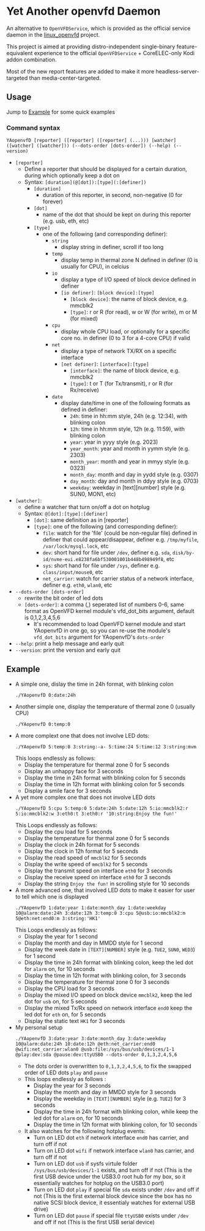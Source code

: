 <!--
YAopenvfD/src/reporter.c: logic to report time/date/io/string/etc
Copyright (C) 2023 Guoxin "7Ji" Pu <pugokushin@gmail.com>

This program is free software: you can redistribute it and/or modify it under the terms of the GNU General Public License as published by the Free Software Foundation, either version 3 of the License, or (at your option) any later version.

This program is distributed in the hope that it will be useful, but WITHOUT ANY WARRANTY; without even the implied warranty of MERCHANTABILITY or FITNESS FOR A PARTICULAR PURPOSE. See the GNU General Public License for more details.

You should have received a copy of the GNU General Public License along with this program. If not, see <https://www.gnu.org/licenses/>.
-->

# **Y**et **A**nother **openvf**d **D**aemon

An alternative to `OpenVFDService`, which is provided as the official service daemon in the [linux_openvfd] project.

This project is aimed at providing distro-independent single-binary feature-equivalent experience to the official `OpenVFDService` + CoreELEC-only Kodi addon combination. 

Most of the new report features are added to make it more headless-server-targeted than media-center-targeted.

## Usage
Jump to [Example](#example) for some quick examples
### Command syntax
```
YAopenvfD [reporter] ([reporter] ([reporter] (...))) [watcher] ([watcher] ([watcher])) (--dots-order [dots-order]) (--help) (--version)
```

 - `[reporter]`
   - Define a reporter that should be displayed for a certain duration, during which optionally keep a dot on
   - Syntax: `[duration](@[dot]):[type](:[definer])`
     - `[duration]`
       - duration of this reporter, in second, non-negative (0 for forever)
     - `[dot]`
       - name of the dot that should be kept on during this reporter (e.g. usb, eth, etc)
     - `[type]`
       - one of the following (and corresponding definer):
         - `string`
           - display string in definer, scroll if too long
         - `temp`
           - display temp in thermal zone N defined in definer (0 is usually for CPU), in celcius
         - `io`
            - display a type of I/O speed of block device defined in definer
            - `[io definer]`: `[block device]:[type]`
              - `[block device]`: the name of block device, e.g. mmcblk2
              - `[type]`: r or R (for read), w or W (for write), m or M (for mixed)
         - `cpu`
           - display whole CPU load, or optionally for a specific core no. in definer (0 to 3 for a 4-core CPU) if valid
         - `net`
            - display a type of network TX/RX on a specific interface
            - `[net definer]`: `[interface]:[type]`
              - `[interface]`: the name of block device, e.g. mmcblk2
              - `[type]`: t or T (for Tx/transmit), r or R (for Rx/receive)
         - `date`
           - display date/time in one of the following formats as defined in definer:
             - `24h`: time in hh:mm style, 24h (e.g. 12:34), with blinking colon
             - `12h`: time in hh:mm style, 12h (e.g. 11:59), with blinking colon
             - `year`: year in yyyy style (e.g. 2023)
             - `year_month`: year and month in yymm style (e.g. 2303)
             - `month_year`: month and year in mmyy style (e.g. 0323)
             - `month_day`: month and day in yydd style (e.g. 0307)
             - `day_month`: day and month in ddyy style (e.g. 0703)
             - `weekday`: weekday in [text][number] style (e.g. SUN0, MON1, etc)
  - `[watcher]`:   
    - define a watcher that turn on/off a dot on hotplug
    - Syntax: `@[dot]:[type]:[definer]`
      - `[dot]`: same definition as in [reporter]
      - `[type]`: one of the following (and corresponding definer):
        - `file`: watch for the 'file' (could be non-regular file) defined in definer that could appear/disappear, definer e.g. `/tmp/myfile`, `/var/lock/mysql.lock`, etc
        - `dev`: short hand for file under `/dev`, definer e.g. `sda`, `disk/by-id/nvme-eui.e8238fa6bf530001001b448b498949f8`, etc
        - `sys`: short hand for file under `/sys`, definer e.g. `class/input/mouse0`, etc
        - `net_carrier`: watch for carrier status of a network interface, definer e.g. `eth0`, `wlan0`, etc
  - `--dots-order [dots-order]`
    - rewrite the bit order of led dots
    - `[dots-order]`: a comma (,) seperated list of numbers 0-6, same format as OpenVFD kernel module's vfd_dot_bits argument, default is 0,1,2,3,4,5,6
      - It's recommended to load OpenVFD kernel module and start YAopenvfD in one go, so you can re-use the module's `vfd_dot_bits` argument for YAopenvfD's `dots-order`
  - `--help`: print a help message and early quit
  - `--version`: print the version and early quit


## Example
 - A simple one, dislay the time in 24h format, with blinking colon
    ```
    ./YAopenvfD 0:date:24h
    ```
 - Another simple one, display the temperature of thermal zone 0 (usually CPU)
    ```
    ./YAopenvfD 0:temp:0
    ```
 - A more complext one that does not involve LED dots:
    ```
    ./YAopenvfD 5:temp:0 3:string:-a- 5:time:24 5:time:12 3:string:mvm
    ```
    This loops endlessly as follows:
    - Display the temperature for thermal zone 0 for 5 seconds
    - Display an unhappy face for 3 seconds
    - Display the time in 24h format with blinking colon for 5 seconds
    - Display the time in 12h format with blinking colon for 5 seconds
    - Display a smile face for 3 seconds
 - A yet more complex one that does not involve LED dots
    ```
    ./YAopenvfD 5:cpu 5:temp:0 5:date:24h 5:date:12h 5:io:mmcblk2:r 5:io:mmcblk2:w 3:eth0:t 3:eth0:r '10:string:Enjoy the fun!'
    ```
   This Loops endlessly as follows:
   - Display the cpu load for 5 seconds
   - Display the temperature for thermal zone 0 for 5 seconds
   - Display the clock in 24h format for 5 seconds
   - Display the clock in 12h format for 5 seconds
   - Display the read speed of `mmcblk2` for 5 seconds
   - Display the write speed of `mmcblk2` for 5 seconds
   - Display the transmit speed on interface `eth0` for 3 seconds
   - Display the receive speed on interface `eth0` for 3 seconds
   - Display the string `Enjoy the fun!` in scrolling style for 10 seconds
 - A more advanced one, that involved LED dots to make it easier for user to tell which one is displayed
    ```
    ./YAopenvfD 1:date:year 1:date:month_day 1:date:weekday 10@alarm:date:24h 3:date:12h 3:temp:0 3:cpu 5@usb:io:mmcblk2:m 5@eth:net:end0:m 3:string:'HK1'
    ```
   This Loops endlessly as follows:
   - Display the year for 1 second
   - Display the month and day in MMDD style for 1 second
   - Display the week date in `[TEXT][NUMBER]` style (e.g. `TUE2`, `SUN0`, `WED3`) for 1 second
   - Display the time in 24h format with blinking colon, keep the led dot for `alarm` on, for 10 seconds
   - Display the time in 12h format with blinking colon, for 3 seconds
   - Display the temperature for thermal zone 0 for 3 seconds
   - Display the CPU load for 3 seconds
   - Display the mixed I/O speed on block device `mmcblk2`, keep the led dot for `usb` on, for 5 seconds
   - Display the mixed Tx/Rx speed on network interface `end0` keep the led dot for `eth` on, for 5 seconds
   - Display the static text `HK1` for 3 seconds
 - My personal setup
    ```
    ./YAopenvfD 3:date:year 3:date:month_day 3:date:weekday 10@alarm:date:24h 10:date:12h @eth:net_carrier:end0 @wifi:net_carrier:wlan0 @usb:file:/sys/bus/usb/devices/1-1 @play:dev:sda @pause:dev:ttyUSB0 --dots-order 0,1,3,2,4,5,6
    ```
    - The dots order is overwritten to `0,1,3,2,4,5,6`, to fix the swapped order of LED dots `play` and `pause`
    - This loops endlessly as follows :
      - Display the year for 3 seconds
      - Display the month and day in MMDD style for 3 seconds
      - Display the weekday in `[TEXT][NUMBER]` style (e.g. `TUE2`) for 3 seconds
      - Display the time in 24h format with blinking colon, while keep the led dot for `alarm` on, for 10 seconds
      - Display the time in 12h format with blinking colon, for 10 seconds
    - It also watches for the following hotplug events:
      - Turn on LED dot `eth` if network interface `end0` has carrier, and turn off if not
      - Turn on LED dot `wifi` if network interface `wlan0` has carrier, and turn off if not
      - Turn on LED dot `usb` if sysfs virtule folder `/sys/bus/usb/devices/1-1` exists, and turn off if not (This is the first USB device under the USB3.0 root hub for my box, so it essentially watches for hotplug on the USB3.0 port)
      - Turn on LED dot `play` if special file `sda` exists under `/dev` and off if not (This is the first external block device since the box has no native SCSI block device, it essentialy watches for external USB drive)
      - Turn on LED dot `pause` if special file `ttyUSB0` exists under `/dev` and off if not (This is the first USB serial device)
    
    


[linux_openvfd]: https://github.com/arthur-liberman/linux_openvfd